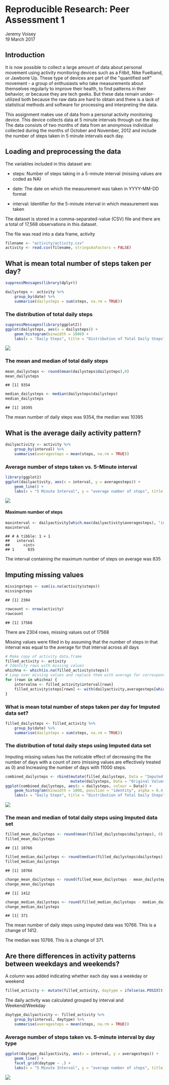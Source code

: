 # Reproducible Research: Peer Assessment 1
Jeremy Voisey  
19 March 2017  



## Introduction
It is now possible to collect a large amount of data about personal movement
using activity monitoring devices such as a Fitbit, Nike Fuelband, or Jawbone
Up. These type of devices are part of the "quantified self" movement - a group
of enthusiasts who take measurements about themselves regularly to improve
their health, to find patterns in their behavior, or because they are tech geeks.
But these data remain under-utilized both because the raw data are hard to
obtain and there is a lack of statistical methods and software for processing
and interpreting the data.

This assignment makes use of data from a personal activity monitoring device.
This device collects data at 5 minute intervals through out the day. The data
consists of two months of data from an anonymous individual collected during
the months of October and November, 2012 and include the number of steps
taken in 5 minute intervals each day.

## Loading and preprocessing the data
The variables included in this dataset are:

- steps: Number of steps taking in a 5-minute interval (missing values are coded
as NA)

- date: The date on which the measurement was taken in YYYY-MM-DD format

- interval: Identifier for the 5-minute interval in which measurement was taken

The dataset is stored in a comma-separated-value (CSV) file and there are a
total of 17,568 observations in this dataset.

The file was read into a data frame, activity


```r
filename <- "activity/activity.csv"
activity <- read.csv(filename, stringsAsFactors = FALSE)
```


## What is mean total number of steps taken per day?


```r
suppressMessages(library(dplyr))

dailysteps <- activity %>%
    group_by(date) %>%
    summarise(dailysteps = sum(steps, na.rm = TRUE))
```

### The distribution of total daily steps


```r
suppressMessages(library(ggplot2))
ggplot(dailysteps, aes(x = dailysteps)) +
    geom_histogram(binwidth = 1000) +
    labs(x = "Daily Steps", title = "Distribution of Total Daily Steps")
```

![](PA1_template_files/figure-html/histogram-1.png)<!-- -->

### The mean and median of total daily steps


```r
mean_dailysteps <- round(mean(dailysteps$dailysteps),0)
mean_dailysteps
```

```
## [1] 9354
```

```r
median_dailysteps <- median(dailysteps$dailysteps)
median_dailysteps
```

```
## [1] 10395
```

The mean number of daily steps was 9354,
the median was 10395

## What is the average daily activity pattern?

```r
dailyactivity <- activity %>%
    group_by(interval) %>%
    summarise(averagesteps = mean(steps, na.rm = TRUE))
```

### Average number of steps taken vs. 5-Minute interval

```r
library(ggplot2)
ggplot(dailyactivity, aes(x = interval, y = averagesteps)) +
    geom_line() +
    labs(x = "5 Minute Interval", y = "average number of steps", title = "Average number of steps taken vs. 5-Minute interval")
```

![](PA1_template_files/figure-html/lineplot-1.png)<!-- -->

#### Maximum number of steps

```r
maxinterval <- dailyactivity[which.max(dailyactivity$averagesteps), "interval"]
maxinterval
```

```
## # A tibble: 1 × 1
##   interval
##      <int>
## 1      835
```

The interval containing the maximum number of steps on average was 835

## Imputing missing values

```r
missingsteps <- sum(is.na(activity$steps))
missingsteps
```

```
## [1] 2304
```

```r
rowcount <- nrow(activity)
rowcount
```

```
## [1] 17568
```

There are 2304 rows, missing values out of 17568

Missing values were filled in by assuming that the number of steps in that
interval was equal to the average for that interval across all days


```r
# Make copy of activity data.frame
filled_activity <- activity
# Identify rows with missing values
whichna <- which(is.na(filled_activity$steps))
# Loop over missing values and replace them with average for corresponding interval
for (rown in whichna) {
    intervalna <- filled_activity$interval[rown]
    filled_activity$steps[rown] <- with(dailyactivity,averagesteps[which(interval == intervalna)]) 
}
```

### What is mean total number of steps taken per day for Imputed data set?

```r
filled_dailysteps <- filled_activity %>%
    group_by(date) %>%
    summarise(dailysteps = sum(steps, na.rm = TRUE))
```

### The distribution of total daily steps using Imputed data set

Imputing missing values has the noticable effect of decreasing the the number
of days with a count of zero (missing values are effectively treated as 0) and
Increasing the number of days with 11000 steps.


```r
combined_dailysteps <- rbind(mutate(filled_dailysteps, Data = "Imputed Missing Values"),
                             mutate(dailysteps, Data = "Original Values"))
ggplot(combined_dailysteps, aes(x = dailysteps, colour = Data)) +
    geom_histogram(binwidth = 1000, position = "identity", alpha = 0.4, size = 1) +
    labs(x = "Daily Steps", title = "Distribution of Total Daily Steps")
```

![](PA1_template_files/figure-html/filled_histogram-1.png)<!-- -->

### The mean and median of total daily steps using Imputed data set


```r
filled_mean_dailysteps <- round(mean(filled_dailysteps$dailysteps), 0)
filled_mean_dailysteps
```

```
## [1] 10766
```

```r
filled_median_dailysteps <- round(median(filled_dailysteps$dailysteps), 0)
filled_median_dailysteps
```

```
## [1] 10766
```

```r
change_mean_dailysteps <- round(filled_mean_dailysteps - mean_dailysteps, 0)
change_mean_dailysteps
```

```
## [1] 1412
```

```r
change_median_dailysteps <- round(filled_median_dailysteps - median_dailysteps, 0)
change_median_dailysteps
```

```
## [1] 371
```

The mean number of daily steps using imputed data was 10766.
This is a change of 1412.

The median was 10766.
This is a change of 371.

## Are there differences in activity patterns between weekdays and weekends?
A column was added indicating whether each day was a weekday or weekend

```r
filled_activity <- mutate(filled_activity, daytype = ifelse(as.POSIXlt(date)$wday == 0 | as.POSIXlt(date)$wday == 6, "Weekend", "Weekday"))
```

The daily activity was calculated grouped by interval and Weekend/Weekday

```r
daytype_dailyactivity <- filled_activity %>%
    group_by(interval, daytype) %>%
    summarise(averagesteps = mean(steps, na.rm = TRUE))
```

### Average number of steps taken vs. 5-minute interval by day type

```r
ggplot(daytype_dailyactivity, aes(x = interval, y = averagesteps)) +
    geom_line() +
    facet_grid(daytype ~ .) +
    labs(x = "5 Minute Interval", y = "average number of steps", title = "Average number of steps taken vs. 5-Minute interval")
```

![](PA1_template_files/figure-html/daytype_lineplot-1.png)<!-- -->
